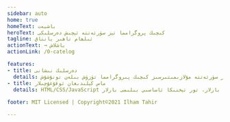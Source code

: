 ```yaml
---
sidebar: auto
home: true
homeText: باشبەت
heroText: كىچىك پروگرامما تېز سۈرئەتتە ئېچىش دەرسلىكى
tagline: ئىلھام تاھىر يانتاق
actionText: → باشلاش
actionLink: /0-catelog

features:
- title: دەرسلىك نىشانى
  details: ئەڭ تېز سۈرئەتتە مۇلازىمىتىرسىز كىچىك پىروگرامما تۈزۈش بىلەن تونۇشۇش
- title: ماس كېلىدىغان ئوقۇغۇچىلار
  details: HTML/CSS/JavaScript ئاساسىي بارلار، تور تېخنىكا ئاساسىي بىلىمى بارلار 
  
footer: MIT Licensed | Copyright©2021 Ilham Tahir

---
```

